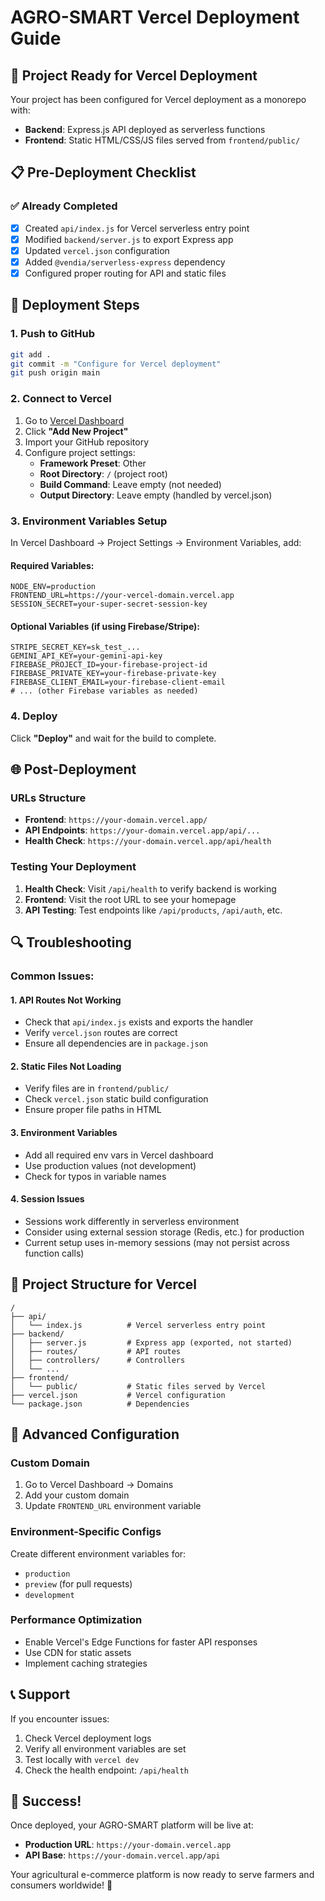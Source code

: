 # AGRO-SMART Vercel Deployment Guide

## 🚀 Project Ready for Vercel Deployment

Your project has been configured for Vercel deployment as a monorepo with:
- **Backend**: Express.js API deployed as serverless functions
- **Frontend**: Static HTML/CSS/JS files served from `frontend/public/`

## 📋 Pre-Deployment Checklist

### ✅ Already Completed
- [x] Created `api/index.js` for Vercel serverless entry point
- [x] Modified `backend/server.js` to export Express app
- [x] Updated `vercel.json` configuration
- [x] Added `@vendia/serverless-express` dependency
- [x] Configured proper routing for API and static files

## 🔧 Deployment Steps

### 1. Push to GitHub
```bash
git add .
git commit -m "Configure for Vercel deployment"
git push origin main
```

### 2. Connect to Vercel
1. Go to [Vercel Dashboard](https://vercel.com/dashboard)
2. Click **"Add New Project"**
3. Import your GitHub repository
4. Configure project settings:
   - **Framework Preset**: Other
   - **Root Directory**: `/` (project root)
   - **Build Command**: Leave empty (not needed)
   - **Output Directory**: Leave empty (handled by vercel.json)

### 3. Environment Variables Setup
In Vercel Dashboard → Project Settings → Environment Variables, add:

#### Required Variables:
```
NODE_ENV=production
FRONTEND_URL=https://your-vercel-domain.vercel.app
SESSION_SECRET=your-super-secret-session-key
```

#### Optional Variables (if using Firebase/Stripe):
```
STRIPE_SECRET_KEY=sk_test_...
GEMINI_API_KEY=your-gemini-api-key
FIREBASE_PROJECT_ID=your-firebase-project-id
FIREBASE_PRIVATE_KEY=your-firebase-private-key
FIREBASE_CLIENT_EMAIL=your-firebase-client-email
# ... (other Firebase variables as needed)
```

### 4. Deploy
Click **"Deploy"** and wait for the build to complete.

## 🌐 Post-Deployment

### URLs Structure
- **Frontend**: `https://your-domain.vercel.app/`
- **API Endpoints**: `https://your-domain.vercel.app/api/...`
- **Health Check**: `https://your-domain.vercel.app/api/health`

### Testing Your Deployment
1. **Health Check**: Visit `/api/health` to verify backend is working
2. **Frontend**: Visit the root URL to see your homepage
3. **API Testing**: Test endpoints like `/api/products`, `/api/auth`, etc.

## 🔍 Troubleshooting

### Common Issues:

#### 1. API Routes Not Working
- Check that `api/index.js` exists and exports the handler
- Verify `vercel.json` routes are correct
- Ensure all dependencies are in `package.json`

#### 2. Static Files Not Loading
- Verify files are in `frontend/public/`
- Check `vercel.json` static build configuration
- Ensure proper file paths in HTML

#### 3. Environment Variables
- Add all required env vars in Vercel dashboard
- Use production values (not development)
- Check for typos in variable names

#### 4. Session Issues
- Sessions work differently in serverless environment
- Consider using external session storage (Redis, etc.) for production
- Current setup uses in-memory sessions (may not persist across function calls)

## 📁 Project Structure for Vercel

```
/
├── api/
│   └── index.js          # Vercel serverless entry point
├── backend/
│   ├── server.js         # Express app (exported, not started)
│   ├── routes/           # API routes
│   ├── controllers/      # Controllers
│   └── ...
├── frontend/
│   └── public/           # Static files served by Vercel
├── vercel.json           # Vercel configuration
└── package.json          # Dependencies
```

## 🚀 Advanced Configuration

### Custom Domain
1. Go to Vercel Dashboard → Domains
2. Add your custom domain
3. Update `FRONTEND_URL` environment variable

### Environment-Specific Configs
Create different environment variables for:
- `production`
- `preview` (for pull requests)
- `development`

### Performance Optimization
- Enable Vercel's Edge Functions for faster API responses
- Use CDN for static assets
- Implement caching strategies

## 📞 Support

If you encounter issues:
1. Check Vercel deployment logs
2. Verify all environment variables are set
3. Test locally with `vercel dev`
4. Check the health endpoint: `/api/health`

## 🎉 Success!

Once deployed, your AGRO-SMART platform will be live at:
- **Production URL**: `https://your-domain.vercel.app`
- **API Base**: `https://your-domain.vercel.app/api`

Your agricultural e-commerce platform is now ready to serve farmers and consumers worldwide! 🌾 